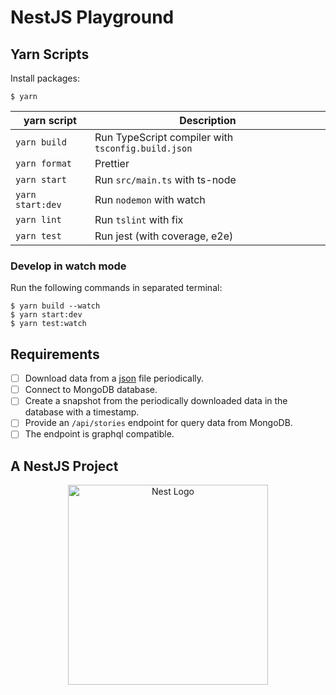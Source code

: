 # NestJS Playground

## Yarn Scripts

Install packages:

```shell
$ yarn
```

| yarn script      | Description                                        |
| ---------------- | -------------------------------------------------- |
| `yarn build`     | Run TypeScript compiler with `tsconfig.build.json` |
| `yarn format`    | Prettier                                           |
| `yarn start`     | Run `src/main.ts` with ts-node                     |
| `yarn start:dev` | Run `nodemon` with watch                           |
| `yarn lint`      | Run `tslint` with fix                              |
| `yarn test`      | Run jest (with coverage, e2e)                      |

### Develop in watch mode

Run the following commands in separated terminal:

```
$ yarn build --watch
$ yarn start:dev
$ yarn test:watch
```

## Requirements

- [ ] Download data from a [json](https://www.stuff.co.nz/_json) file periodically.
- [ ] Connect to MongoDB database.
- [ ] Create a snapshot from the periodically downloaded data in the database with a timestamp.
- [ ] Provide an `/api/stories` endpoint for query data from MongoDB.
- [ ] The endpoint is graphql compatible.

## A NestJS Project

<p align="center">
  <a href="http://nestjs.com/" target="blank"><img src="https://nestjs.com/img/logo_text.svg" width="320" alt="Nest Logo" /></a>
</p>
